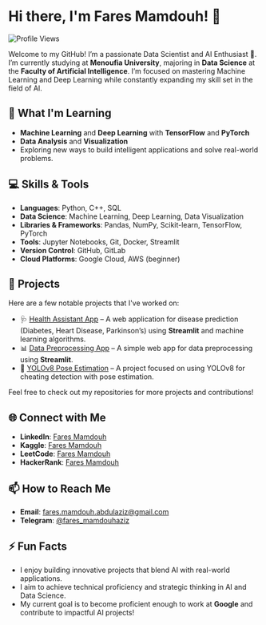 # Hi there, I'm Fares Mamdouh! 👋

![Profile Views](https://komarev.com/ghpvc/?username=faresmamdouh&label=PROFILE+VIEWS)

Welcome to my GitHub! I’m a passionate Data Scientist and AI Enthusiast 🚀. I’m currently studying at **Menoufia University**, majoring in **Data Science** at the **Faculty of Artificial Intelligence**. I’m focused on mastering Machine Learning and Deep Learning while constantly expanding my skill set in the field of AI.

## 🧠 What I'm Learning
- **Machine Learning** and **Deep Learning** with **TensorFlow** and **PyTorch**
- **Data Analysis** and **Visualization**
- Exploring new ways to build intelligent applications and solve real-world problems.

## 💻 Skills & Tools
- **Languages**: Python, C++, SQL
- **Data Science**: Machine Learning, Deep Learning, Data Visualization
- **Libraries & Frameworks**: Pandas, NumPy, Scikit-learn, TensorFlow, PyTorch
- **Tools**: Jupyter Notebooks, Git, Docker, Streamlit
- **Version Control**: GitHub, GitLab
- **Cloud Platforms**: Google Cloud, AWS (beginner)

## 🚀 Projects
Here are a few notable projects that I've worked on:
- 🩺 [Health Assistant App](https://github.com/faresmamdouh/health-assistant) – A web application for disease prediction (Diabetes, Heart Disease, Parkinson’s) using **Streamlit** and machine learning algorithms.
- 📊 [Data Preprocessing App](https://github.com/faresmamdouh/data-preprocessing-app) – A simple web app for data preprocessing using **Streamlit**.
- 🤖 [YOLOv8 Pose Estimation](https://github.com/faresmamdouh/yolov8-pose) – A project focused on using YOLOv8 for cheating detection with pose estimation.

Feel free to check out my repositories for more projects and contributions!

## 🌐 Connect with Me
- **LinkedIn**: [Fares Mamdouh](https://www.linkedin.com/in/faresmamdouh/)
- **Kaggle**: [Fares Mamdouh](https://www.kaggle.com/faresmamdou)
- **LeetCode**: [Fares Mamdouh](https://leetcode.com/u/faresmamdouh/)
- **HackerRank**: [Fares Mamdouh](https://www.hackerrank.com/profile/faresmamdouh)

## 📫 How to Reach Me
- **Email**: fares.mamdouh.abdulaziz@gmail.com
- **Telegram**: [@fares_mamdouhaziz](https://t.me/fares_mamdouhaziz)

## ⚡ Fun Facts
- I enjoy building innovative projects that blend AI with real-world applications.
- I aim to achieve technical proficiency and strategic thinking in AI and Data Science.
- My current goal is to become proficient enough to work at **Google** and contribute to impactful AI projects!
